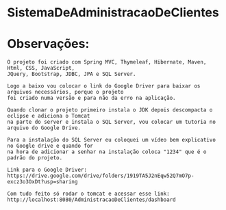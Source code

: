 # SistemaDeAdministracaoDeClientes

# Observações:

	O projeto foi criado com Spring MVC, Thymeleaf, Hibernate, Maven, Html, CSS, JavaScript, 
	JQuery, Bootstrap, JDBC, JPA e SQL Server. 
	
	Logo a baixo vou colocar o link do Google Driver para baixar os arquivos necessários, porque o projeto 
	foi criado numa versão e para não da erro na aplicação.
	
	Quando clonar o projeto primeiro instala o JDK depois descompacta o eclipse e adiciona o Tomcat
	na parte do server e instala o SQL Server, vou colocar um tutoria no arquivo do Google Drive.
	
	Para a instalação do SQL Server eu coloquei um vídeo bem explicativo no Google drive e quando for 
	na hora de adicionar a senhar na instalação coloca "1234" que é o padrão do projeto.
	
	Link para o Google Driver:
	https://drive.google.com/drive/folders/1919TA5J2nEqw52Q7mO7p-excz3o3OxDt?usp=sharing
	
	Com tudo feito só rodar o tomcat e acessar esse link:
	http://localhost:8080/AdministracaoDeClientes/dashboard